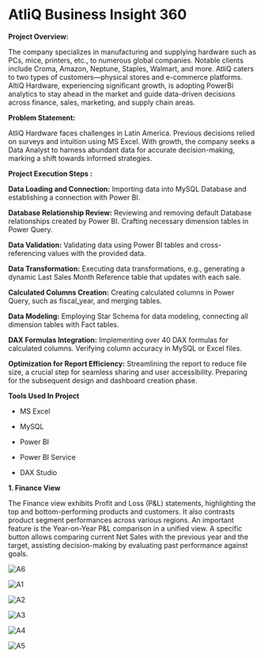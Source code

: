 # AtliQ Business Insight 360

**Project Overview:**

The company specializes in manufacturing and supplying hardware such as PCs, mice, printers, etc., to numerous global companies. Notable clients include Croma, Amazon, Neptune, Staples, Walmart, and more. AtliQ caters to two types of customers—physical stores and e-commerce platforms. AltiQ Hardware, experiencing significant growth, is adopting PowerBi analytics to stay ahead in the market and guide data-driven decisions across finance, sales, marketing, and supply chain areas.


**Problem Statement:**

AtliQ Hardware faces challenges in Latin America. Previous decisions relied on surveys and intuition using MS Excel. With growth, the company seeks a Data Analyst to harness abundant data for accurate decision-making, marking a shift towards informed strategies.


**Project Execution Steps :**

**Data Loading and Connection:**
Importing data into MySQL Database and establishing a connection with Power BI.

**Database Relationship Review:**
Reviewing and removing default Database relationships created by Power BI.
Crafting necessary dimension tables in Power Query.

**Data Validation:**
Validating data using Power BI tables and cross-referencing values with the provided data.

**Data Transformation:**
Executing data transformations, e.g., generating a dynamic Last Sales Month Reference table that updates with each sale.

**Calculated Columns Creation:**
Creating calculated columns in Power Query, such as fiscal_year, and merging tables.

**Data Modeling:**
Employing Star Schema for data modeling, connecting all dimension tables with Fact tables.

**DAX Formulas Integration:**
Implementing over 40 DAX formulas for calculated columns.
Verifying column accuracy in MySQL or Excel files.

**Optimization for Report Efficiency:**
Streamlining the report to reduce file size, a crucial step for seamless sharing and user accessibility.
Preparing for the subsequent design and dashboard creation phase.


**Tools Used In Project**
- MS Excel
  
- MySQL
  
- Power BI
  
- Power BI Service
  
- DAX Studio

**1. Finance View**

The Finance view exhibits Profit and Loss (P&L) statements, highlighting the top and bottom-performing products and customers. It also contrasts product segment performances across various regions. An important feature is the Year-on-Year P&L comparison in a unified view. A specific button allows comparing current Net Sales with the previous year and the target, assisting decision-making by evaluating past performance against goals.

![A6](https://github.com/Shimoniarora/AtliQ-Business-Insight-360/assets/158834865/0d5f82c9-6d1b-449c-9f65-d5f2166a2bf9)


![A1](https://github.com/Shimoniarora/AtliQ-Business-Insight-360/assets/158834865/28e82e50-15f9-49c1-87fc-95dd42af6fd9)


![A2](https://github.com/Shimoniarora/AtliQ-Business-Insight-360/assets/158834865/e8760006-cc11-4760-8256-9f5b64d328d3)


![A3](https://github.com/Shimoniarora/AtliQ-Business-Insight-360/assets/158834865/f6648b7d-cba4-4144-934b-c8d54407ec74)


![A4](https://github.com/Shimoniarora/AtliQ-Business-Insight-360/assets/158834865/73697de7-5a53-40c5-90b8-12d4c20fa2e0)


![A5](https://github.com/Shimoniarora/AtliQ-Business-Insight-360/assets/158834865/b4188016-1560-412e-abb0-afd21c7715b1)
